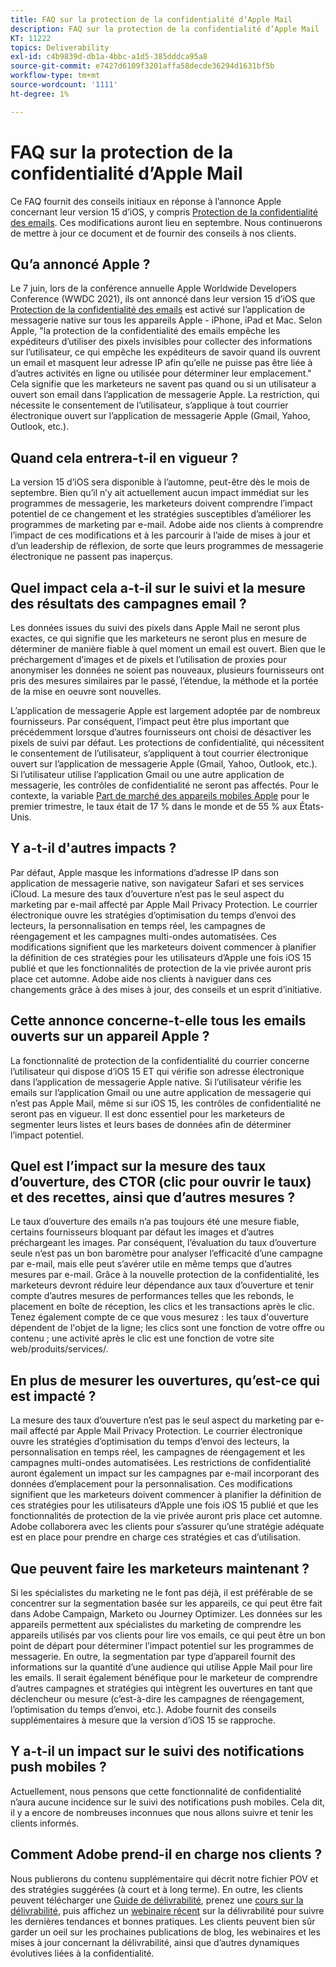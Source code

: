 ```yaml
---
title: FAQ sur la protection de la confidentialité dʼApple Mail
description: FAQ sur la protection de la confidentialité dʼApple Mail
KT: 11222
topics: Deliverability
exl-id: c4b9839d-db1a-4bbc-a1d5-385dddca95a8
source-git-commit: e7427d6109f3201affa58decde36294d1631bf5b
workflow-type: tm+mt
source-wordcount: '1111'
ht-degree: 1%

---
```


# FAQ sur la protection de la confidentialité dʼApple Mail

Ce FAQ fournit des conseils initiaux en réponse à l’annonce Apple concernant leur version 15 d’iOS, y compris [Protection de la confidentialité des emails](https://www.apple.com/newsroom/2021/06/apple-advances-its-privacy-leadership-with-ios-15-ipados-15-macos-monterey-and-watchos-8/). Ces modifications auront lieu en septembre. Nous continuerons de mettre à jour ce document et de fournir des conseils à nos clients.

## Qu’a annoncé Apple ?

Le 7 juin, lors de la conférence annuelle Apple Worldwide Developers Conference (WWDC 2021), ils ont annoncé dans leur version 15 d’iOS que [Protection de la confidentialité des emails](https://www.apple.com/newsroom/2021/06/apple-advances-its-privacy-leadership-with-ios-15-ipados-15-macos-monterey-and-watchos-8/) est activé sur l’application de messagerie native sur tous les appareils Apple - iPhone, iPad et Mac. Selon Apple, &quot;la protection de la confidentialité des emails empêche les expéditeurs d’utiliser des pixels invisibles pour collecter des informations sur l’utilisateur, ce qui empêche les expéditeurs de savoir quand ils ouvrent un email et masquent leur adresse IP afin qu’elle ne puisse pas être liée à d’autres activités en ligne ou utilisée pour déterminer leur emplacement.&quot; Cela signifie que les marketeurs ne savent pas quand ou si un utilisateur a ouvert son email dans l’application de messagerie Apple. La restriction, qui nécessite le consentement de l’utilisateur, s’applique à tout courrier électronique ouvert sur l’application de messagerie Apple (Gmail, Yahoo, Outlook, etc.).

## Quand cela entrera-t-il en vigueur ?

La version 15 d’iOS sera disponible à l’automne, peut-être dès le mois de septembre. Bien qu’il n’y ait actuellement aucun impact immédiat sur les programmes de messagerie, les marketeurs doivent comprendre l’impact potentiel de ce changement et les stratégies susceptibles d’améliorer les programmes de marketing par e-mail. Adobe aide nos clients à comprendre l’impact de ces modifications et à les parcourir à l’aide de mises à jour et d’un leadership de réflexion, de sorte que leurs programmes de messagerie électronique ne passent pas inaperçus.

## Quel impact cela a-t-il sur le suivi et la mesure des résultats des campagnes email ?

Les données issues du suivi des pixels dans Apple Mail ne seront plus exactes, ce qui signifie que les marketeurs ne seront plus en mesure de déterminer de manière fiable à quel moment un email est ouvert. Bien que le préchargement d’images et de pixels et l’utilisation de proxies pour anonymiser les données ne soient pas nouveaux, plusieurs fournisseurs ont pris des mesures similaires par le passé, l’étendue, la méthode et la portée de la mise en oeuvre sont nouvelles.

L’application de messagerie Apple est largement adoptée par de nombreux fournisseurs. Par conséquent, l’impact peut être plus important que précédemment lorsque d’autres fournisseurs ont choisi de désactiver les pixels de suivi par défaut. Les protections de confidentialité, qui nécessitent le consentement de l’utilisateur, s’appliquent à tout courrier électronique ouvert sur l’application de messagerie Apple (Gmail, Yahoo, Outlook, etc.). Si l’utilisateur utilise l’application Gmail ou une autre application de messagerie, les contrôles de confidentialité ne seront pas affectés. Pour le contexte, la variable [Part de marché des appareils mobiles Apple](https://www.counterpointresearch.com/global-smartphone-share/) pour le premier trimestre, le taux était de 17 % dans le monde et de 55 % aux États-Unis.

## Y a-t-il d&#39;autres impacts ?

Par défaut, Apple masque les informations d’adresse IP dans son application de messagerie native, son navigateur Safari et ses services iCloud. La mesure des taux d’ouverture n’est pas le seul aspect du marketing par e-mail affecté par Apple Mail Privacy Protection. Le courrier électronique ouvre les stratégies d’optimisation du temps d’envoi des lecteurs, la personnalisation en temps réel, les campagnes de réengagement et les campagnes multi-ondes automatisées. Ces modifications signifient que les marketeurs doivent commencer à planifier la définition de ces stratégies pour les utilisateurs d’Apple une fois iOS 15 publié et que les fonctionnalités de protection de la vie privée auront pris place cet automne. Adobe aide nos clients à naviguer dans ces changements grâce à des mises à jour, des conseils et un esprit d’initiative.

## Cette annonce concerne-t-elle tous les emails ouverts sur un appareil Apple ?

La fonctionnalité de protection de la confidentialité du courrier concerne l’utilisateur qui dispose d’iOS 15 ET qui vérifie son adresse électronique dans l’application de messagerie Apple native. Si l’utilisateur vérifie les emails sur l’application Gmail ou une autre application de messagerie qui n’est pas Apple Mail, même si sur iOS 15, les contrôles de confidentialité ne seront pas en vigueur. Il est donc essentiel pour les marketeurs de segmenter leurs listes et leurs bases de données afin de déterminer l’impact potentiel.

## Quel est l’impact sur la mesure des taux d’ouverture, des CTOR (clic pour ouvrir le taux) et des recettes, ainsi que d’autres mesures ?

Le taux d’ouverture des emails n’a pas toujours été une mesure fiable, certains fournisseurs bloquant par défaut les images et d’autres préchargeant les images. Par conséquent, l’évaluation du taux d’ouverture seule n’est pas un bon baromètre pour analyser l’efficacité d’une campagne par e-mail, mais elle peut s’avérer utile en même temps que d’autres mesures par e-mail. Grâce à la nouvelle protection de la confidentialité, les marketeurs devront réduire leur dépendance aux taux d’ouverture et tenir compte d’autres mesures de performances telles que les rebonds, le placement en boîte de réception, les clics et les transactions après le clic. Tenez également compte de ce que vous mesurez : les taux d&#39;ouverture dépendent de l&#39;objet de la ligne; les clics sont une fonction de votre offre ou contenu ; une activité après le clic est une fonction de votre site web/produits/services/.

## En plus de mesurer les ouvertures, qu’est-ce qui est impacté ?

La mesure des taux d’ouverture n’est pas le seul aspect du marketing par e-mail affecté par Apple Mail Privacy Protection. Le courrier électronique ouvre les stratégies d’optimisation du temps d’envoi des lecteurs, la personnalisation en temps réel, les campagnes de réengagement et les campagnes multi-ondes automatisées. Les restrictions de confidentialité auront également un impact sur les campagnes par e-mail incorporant des données d’emplacement pour la personnalisation. Ces modifications signifient que les marketeurs doivent commencer à planifier la définition de ces stratégies pour les utilisateurs d’Apple une fois iOS 15 publié et que les fonctionnalités de protection de la vie privée auront pris place cet automne. Adobe collaborera avec les clients pour s’assurer qu’une stratégie adéquate est en place pour prendre en charge ces stratégies et cas d’utilisation.

## Que peuvent faire les marketeurs maintenant ?

Si les spécialistes du marketing ne le font pas déjà, il est préférable de se concentrer sur la segmentation basée sur les appareils, ce qui peut être fait dans Adobe Campaign, Marketo ou Journey Optimizer. Les données sur les appareils permettent aux spécialistes du marketing de comprendre les appareils utilisés par vos clients pour lire vos emails, ce qui peut être un bon point de départ pour déterminer l’impact potentiel sur les programmes de messagerie. En outre, la segmentation par type d’appareil fournit des informations sur la quantité d’une audience qui utilise Apple Mail pour lire les emails. Il serait également bénéfique pour le marketeur de comprendre d’autres campagnes et stratégies qui intègrent les ouvertures en tant que déclencheur ou mesure (c’est-à-dire les campagnes de réengagement, l’optimisation du temps d’envoi, etc.). Adobe fournit des conseils supplémentaires à mesure que la version d’iOS 15 se rapproche.

## Y a-t-il un impact sur le suivi des notifications push mobiles ?

Actuellement, nous pensons que cette fonctionnalité de confidentialité n’aura aucune incidence sur le suivi des notifications push mobiles. Cela dit, il y a encore de nombreuses inconnues que nous allons suivre et tenir les clients informés.

## Comment Adobe prend-il en charge nos clients ?

Nous publierons du contenu supplémentaire qui décrit notre fichier POV et des stratégies suggérées (à court et à long terme). En outre, les clients peuvent télécharger une [Guide de délivrabilité](../introduction.md), prenez une [cours sur la délivrabilité](https://experienceleague.adobe.com/?lang=fr#dashboard/learning), puis affichez un [webinaire récent](https://primetime.bluejeans.com/a2m/events/playback/29edda30-a9b8-4e4b-a460-e829c02c912a) sur la délivrabilité pour suivre les dernières tendances et bonnes pratiques. Les clients peuvent bien sûr garder un oeil sur les prochaines publications de blog, les webinaires et les mises à jour concernant la délivrabilité, ainsi que d’autres dynamiques évolutives liées à la confidentialité.
